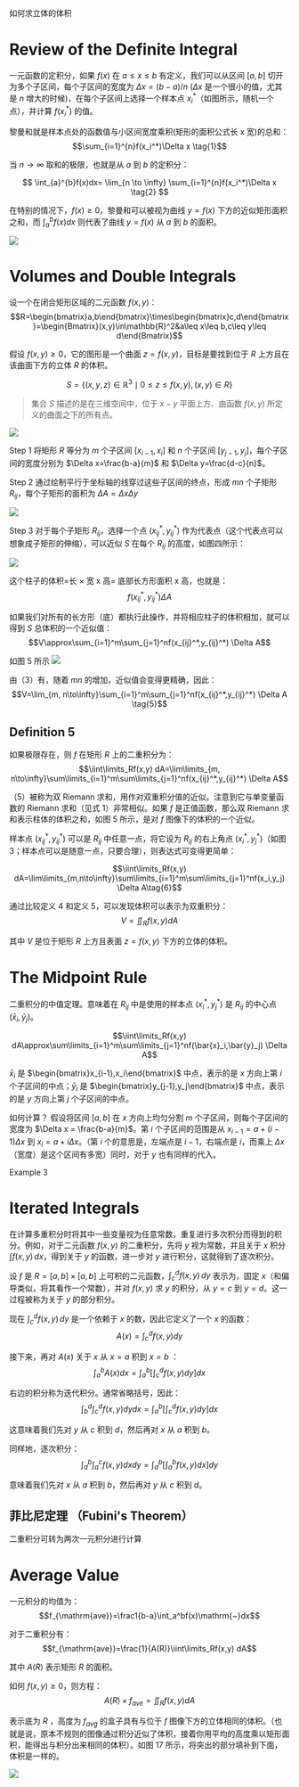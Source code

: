 如何求立体的体积

# Review of the Definite Integral
一元函数的定积分，如果 $f(x)$ 在 $a\le x\le b$ 有定义，我们可以从区间 $[a,b]$ 切开为多个子区间，每个子区间的宽度为 $\Delta x=(b-a)/n$ ($\Delta x$ 是一个很小的值，尤其是 $n$ 增大的时候)，在每个子区间上选择一个样本点 $x_i^*$（如图所示，随机一个点），并计算 $f(x_i^*)$ 的值。

黎曼和就是样本点处的函数值与小区间宽度乘积(矩形的面积公式长 x 宽)的总和：
$$\sum_{i=1}^{n}f(x_i^*)\Delta x \tag{1}$$

当 $n\to \infty$ 取和的极限，也就是从 $a$ 到 $b$ 的定积分：

$$
\int_{a}^{b}f(x)dx= \lim_{n \to \infty} \sum_{i=1}^{n}f(x_i^*)\Delta x \tag{2}
$$

在特别的情况下，$f(x) \ge 0$，黎曼和可以被视为曲线 $y=f(x)$ 下方的近似矩形面积之和，而 $\int_{a}^{b}f(x)dx$ 则代表了曲线 $y=f(x)$ 从 $a$ 到 $b$ 的面积。

![](images/Pasted%20image%2020241011155031.png)


# Volumes and Double Integrals
设一个在闭合矩形区域的二元函数 $f(x,y)$：
$$R=\begin{bmatrix}a,b\end{bmatrix}\times\begin{bmatrix}c,d\end{bmatrix}=\begin{Bmatrix}(x,y)\in\mathbb{R}^2&a\leq x\leq b,c\leq y\leq d\end{Bmatrix}$$

假设 $f(x,y) \ge 0$，它的图形是一个曲面 $z=f (x, y)$，目标是要找到位于 $R$ 上方且在该曲面下方的立体 $R$ 的体积。

$$S=\left\{(x,y,z)\in\mathbb{R}^3\mid0\leqslant z\leqslant f(x,y),(x,y)\in R\right\}$$

> 集合 $S$ 描述的是在三维空间中，位于 $x-y$ 平面上方、由函数 $f(x,y)$ 所定义的曲面之下的所有点。

![](images/Pasted%20image%2020241011162601.png)

Step 1
将矩形 $R$ 等分为 $m$ 个子区间 $[x_{i-1​},x_{i}​]$ 和 $n$ 个子区间 $[y_{j−1}​,y_{j}​]$，每个子区间的宽度分别为 $\Delta x=\frac{b-a}{m}$ 和 $\Delta y=\frac{d-c}{n}$。

Step 2
通过绘制平行于坐标轴的线穿过这些子区间的终点，形成 $mn$ 个子矩形 $R_{ij}$，每个子矩形的面积为 $\Delta A=\Delta x \Delta y$

![](images/Pasted%20image%2020241011163819.png)

Step 3
对于每个子矩形 $R_{ij}$，选择一个点 $(x_{ij}^*,y_{ij}^*)$ 作为代表点（这个代表点可以想象成子矩形的伸缩），可以近似 $S$ 在每个 $R_{ij}$ 的高度，如图四所示：

![](images/Pasted%20image%2020241011164524.png)

这个柱子的体积=长 × 宽 x 高= 底部长方形面积 x 高，也就是：
$$f(x_{ij}^*,y_{ij}^*)\Delta A$$

如果我们对所有的长方形（底）都执行此操作，并将相应柱子的体积相加，就可以得到 $S$ 总体积的一个近似值：
$$V\approx\sum_{i=1}^m\sum_{j=1}^nf(x_{ij}^*,y_{ij}^*) \Delta A$$

如图 5 所示
![](images/Pasted%20image%2020241011165340.png)

由（3）有，随着 $mn$ 的增加，近似值会变得更精确，因此：
$$V=\lim_{m, n\to\infty}\sum_{i=1}^m\sum_{j=1}^nf(x_{ij}^*,y_{ij}^*) \Delta A \tag{5}$$

## Definition 5
如果极限存在，则 $f$ 在矩形 $R$ 上的二重积分为：
$$\iint\limits_Rf(x,y) dA=\lim\limits_{m, n\to\infty}\sum\limits_{i=1}^m\sum\limits_{j=1}^nf(x_{ij}^*,y_{ij}^*) \Delta A$$

（5）被称为双 Riemann 求和，用作对双重积分值的近似。注意到它与单变量函数的 Riemann 求和（见式 1）非常相似。如果 $f$ 是正值函数，那么双 Riemann 求和表示柱体的体积之和，如图 5 所示，是对 $f$ 图像下的体积的一个近似。

样本点 $(x_{ij}^*,y_{ij}^*)$ 可以是 $R_{ij}$ 中任意一点，将它设为 $R_{ij}$ 的右上角点 $(x_{i}^*,y_{j}^*)$（如图 3；样本点可以是随意一点，只要合理），则表达式可变得更简单：

$$\iint\limits_Rf(x,y) dA=\lim\limits_{m,n\to\infty}\sum\limits_{i=1}^m\sum\limits_{j=1}^nf(x_i,y_j) \Delta A\tag{6}$$

通过比较定义 4 和定义 5，可以发现体积可以表示为双重积分：
$$V=\iint_Rf(x,y)dA \tag{6}$$

其中 $V$ 是位于矩形 $R$ 上方且表面 $z=f(x,y)$ 下方的立体的体积。


# The Midpoint Rule
二重积分的中值定理。意味着在 $R_{ij}$ 中是使用的样本点 $(x_{i}^*,y_{j}^*)$ 是 $R_{ij}$ 的中心点 $(\bar{x}_i,\bar{y}_j)$。

$$\iint\limits_Rf(x,y) dA\approx\sum\limits_{i=1}^m\sum\limits_{j=1}^nf(\bar{x}_i,\bar{y}_j) \Delta A$$

$\bar{x}_i$ 是 $\begin{bmatrix}x_{i-1},x_i\end{bmatrix}$ 中点，表示的是 $x$ 方向上第 $i$ 个子区间的中点；$\bar{y}_i$ 是 $\begin{bmatrix}y_{j-1},y_j\end{bmatrix}$ 中点，表示的是 $y$ 方向上第 $j$ 个子区间的中点。

如何计算？
假设将区间 $[a,b]$ 在 $x$ 方向上均匀分割 $m$ 个子区间，则每个子区间的宽度为 $\Delta x = \frac{b-a}{m}$。第 $i$ 个子区间的范围是从 $x_{i-1}=a+(i-1) \Delta x$ 到 $x_{i}=a+i \Delta x$。（第 $i$ 个的意思是，左端点是 $i-1$，右端点是 $i$，而乘上 $\Delta x$ （宽度）是这个区间有多宽）同时，对于 $y$ 也有同样的代入。

Example 3


# Iterated Integrals
在计算多重积分时将其中一些变量视为任意常数，重复进行多次积分而得到的积分。例如，对于二元函数 $f(x,y)$ 的二重积分，先将 $y$ 视为常数，并且关于 $x$ 积分 $\int f(x,y)\, dx$，得到关于 $y$ 的函数，进一步对 $y$ 进行积分，这就得到了逐次积分。


设 $f$ 是 $R=[a,b] \times [a,b]$ 上可积的二元函数，$\int_{c}^{d}  f(x,y)\, dy$ 表示为，固定 $x$（和偏导类似，将其看作一个常数），并对 $f(x,y)$ 求 $y$ 的积分，从 $y=c$ 到 $y=d$。这一过程被称为关于 $y$ 的部分积分。

现在 $\int_{c}^{d}  f(x,y)\, dy$ 是一个依赖于 $x$ 的数，因此它定义了一个 $x$ 的函数：
$$A(x)=\int_c^df(x,y)dy$$

接下来，再对 $A(x)$ 关于 $x$ 从 $x=a$ 积到 $x=b$ ：
$$\int_a^bA(x) dx=\int_a^b\left[\int_c^df(x,y) dy\right] dx \tag{7}$$

右边的积分称为迭代积分。通常省略括号，因此：
$$\int_b^d\int_c^df(x,y) dy dx=\int_a^b\left[\int_c^df(x,y) dy\right] dx \tag{8}$$

这意味着我们先对 $y$ 从 $c$ 积到 $d$，然后再对 $x$ 从 $a$ 积到 $b$。

同样地，逐次积分：
$$\int_d^b\int_a^cf(x,y) dx dy=\int_d^b\left[\int_a^bf(x,y) dx\right] dy \tag{9}$$

意味着我们先对 $x$ 从 $a$ 积到 $b$，然后再对 $y$ 从 $c$ 积到 $d$。

## 菲比尼定理 （Fubini's Theorem）
二重积分可转为两次一元积分进行计算


# Average Value
一元积分的均值为：
$$f_{\mathrm{ave}}=\frac1{b-a}\int_a^bf(x)\mathrm{~}dx$$

对于二重积分有：
$$f_{\mathrm{ave}}=\frac{1}{A(R)}\iint\limits_Rf(x,y) dA$$

其中 $A(R)$ 表示矩形 $R$ 的面积。

如何 $f(x,y)\ge 0$，则方程：
$$A(R)\times f_{ave}=\iint_Rf(x,y)dA$$

表示底为 $R$ ，高度为 $f_{avg}$ 的盒子具有与位于 $f$ 图像下方的立体相同的体积。（也就是说，原本不规则的图像通过积分近似了体积，接着你用平均的高度乘以矩形面积，能得出与积分出来相同的体积）。如图 17 所示，将突出的部分填补到下面，体积是一样的。

![](images/Pasted%20image%2020241012122840.png)










































































































































